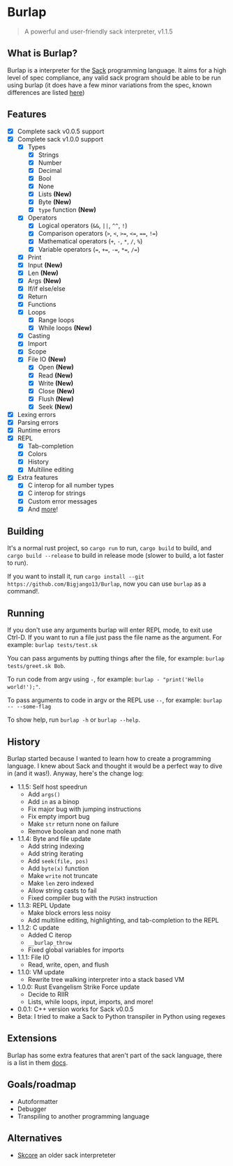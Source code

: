 # Burlap
> A powerful and user-friendly sack interpreter, v1.1.5

## What is Burlap?
Burlap is a interpreter for the [Sack](https://github.com/RandomSoup/sack) programming language. It aims for a high level of spec compliance, any valid sack program should be able to be run using burlap (it does have a few minor variations from the spec, known differences are listed [here](docs/spec-diff.md))

## Features
- [x] Complete sack v0.0.5 support
- [x] Complete sack v1.0.0 support
  - [x] Types
    - [x] Strings
    - [x] Number
    - [x] Decimal
    - [x] Bool
    - [x] None
    - [x] Lists **(New)**
    - [x] Byte **(New)**
    - [x] `type` function **(New)**
  - [x] Operators
    - [x] Logical operators (`&&`, `||`, `^^`, `!`)
    - [x] Comparison operators (`>`, `<`, `>=`, `<=`, `==`, `!=`)
    - [x] Mathematical operators (`+`, `-`, `*`, `/`, `%`)
    - [x] Variable operators (`=`, `+=`, `-=`, `*=`, `/=`)
  - [x] Print
  - [x] Input **(New)**
  - [x] Len **(New)**
  - [x] Args **(New)**
  - [x] If/if else/else
  - [x] Return
  - [x] Functions
  - [x] Loops
    - [x] Range loops
    - [x] While loops **(New)**
  - [x] Casting
  - [x] Import
  - [x] Scope
  - [x] File IO **(New)**
    - [x] Open **(New)**
    - [x] Read **(New)**
    - [x] Write **(New)**
    - [x] Close **(New)**
    - [x] Flush **(New)**
    - [x] Seek **(New)**
- [x] Lexing errors
- [x] Parsing errors
- [x] Runtime errors
- [x] REPL
  - [x] Tab-completion
  - [x] Colors
  - [x] History
  - [x] Multiline editing
- [x] Extra features
  - [x] C interop for all number types
  - [x] C interop for strings
  - [x] Custom error messages
  - [x] And [more](docs/extensions.md)!

## Building

It's a normal rust project, so `cargo run` to run, `cargo build` to build, and `cargo build --release` to build in release mode (slower to build, a lot faster to run).

If you want to install it, run `cargo install --git https://github.com/Bigjango13/Burlap`, now you can use `burlap` as a command!.

## Running

If you don't use any arguments burlap will enter REPL mode, to exit use Ctrl-D.
If you want to run a file just pass the file name as the argument.
For example: `burlap tests/test.sk`

You can pass arguments by putting things after the file, for example: `burlap tests/greet.sk Bob`.

To run code from argv using `-`, for example: `burlap - "print('Hello world!');"`.

To pass arguments to code in argv or the REPL use `--`, for example: `burlap -- --some-flag`

To show help, run `burlap -h` or `burlap --help`.

## History

Burlap started because I wanted to learn how to create a programming language. I knew about Sack and thought it would be a perfect way to dive in (and it was!). Anyway, here's the change log:

- 1.1.5: Self host speedrun
    - Add `args()`
    - Add `in` as a binop
    - Fix major bug with jumping instructions
    - Fix empty import bug
    - Make `str` return none on failure
    - Remove boolean and none math
- 1.1.4: Byte and file update
    - Add string indexing
    - Add string iterating
    - Add `seek(file, pos)`
    - Add `byte(x)` function
    - Make `write` not truncate
    - Make `len` zero indexed
    - Allow string casts to fail
    - Fixed compiler bug with the `PUSH3` instruction
- 1.1.3: REPL Update
    - Make block errors less noisy
    - Add multiline editing, highlighting, and tab-completion to the REPL
- 1.1.2: C update
    - Added C iterop
    - `__burlap_throw`
    - Fixed global variables for imports
- 1.1.1: File IO
    - Read, write, open, and flush
- 1.1.0: VM update
    - Rewrite tree walking interpreter into a stack based VM
- 1.0.0: Rust Evangelism Strike Force update
    - Decide to RIIR
    - Lists, while loops, input, imports, and more!
- 0.0.1: C++ version works for Sack v0.0.5
- Beta: I tried to make a Sack to Python transpiler in Python using regexes

## Extensions

Burlap has some extra features that aren't part of the sack language, there is a list in them [docs](docs/extensions.md).

## Goals/roadmap
- Autoformatter
- Debugger
- Transpiling to another programming language

## Alternatives

- [Skcore](https://github.com/Luminoso-256/scriptinglang) an older sack interpreteter

